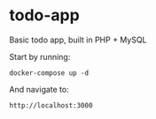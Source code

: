 # todo-app

Basic todo app, built in PHP + MySQL

Start by running:

```
docker-compose up -d
```

And navigate to:

```
http://localhost:3000
```

